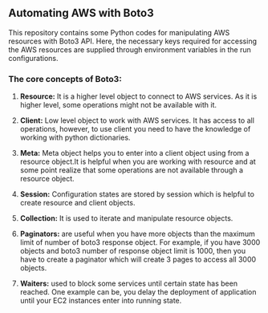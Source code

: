 ## Automating AWS with Boto3 
This repository contains some Python codes for manipulating AWS resources with Boto3 API. Here, the necessary keys required for accessing the AWS resources are supplied through environment variables in the run configurations. 
  
### The core concepts of Boto3:
1. **Resource:** It is a higher level object to connect to AWS services. As it is higher level, some operations might not be available with it.

2. **Client:** Low level object to work with AWS services. It has access to all operations, however, to use client you need to have the knowledge of working with python dictionaries.

3. **Meta:** Meta object helps you to enter into a client object using from a resource object.It is helpful when you are working with resource and at some point realize that some operations are not available through a resource object. 

4. **Session:** Configuration states are stored by session which is helpful to create resource and client objects.

5. **Collection:** It is used to iterate and manipulate resource objects. 

6. **Paginators:** are useful when you have more objects than the maximum limit of number of boto3 response object. For example, if you have 3000 objects and boto3 number of response object limit is 1000, then you have to create a paginator which will create 3 pages to access all 3000 objects. 

7. **Waiters:** used to block some services until certain state has been reached. One example can be, you delay the deployment of application until your EC2 instances enter into running state.      
